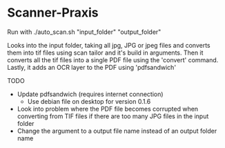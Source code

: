 # Scanner-Praxis

Run with  ./auto_scan.sh "input_folder" "output_folder"

Looks into the input folder, taking all jpg, JPG or jpeg files
and converts them into tif files using scan tailor and it's
build in arguments. Then it converts all the tif files into a
single PDF file using the 'convert' command. Lastly, it
adds an OCR layer to the PDF using  'pdfsandwich'

TODO
- Update pdfsandwich (requires internet connection)
	- Use debian file on desktop for version 0.1.6
- Look into problem where the PDF file becomes corrupted
	when converting from TIF files if there are too many
	JPG files in the input folder
- Change the argument to a output file name instead of
	an output folder name

